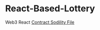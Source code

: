 # React-Based-Lottery

Web3
React
[Contract Sodility File](https://github.com/XixianWasTaken/Lottery-Smart-Contract)
